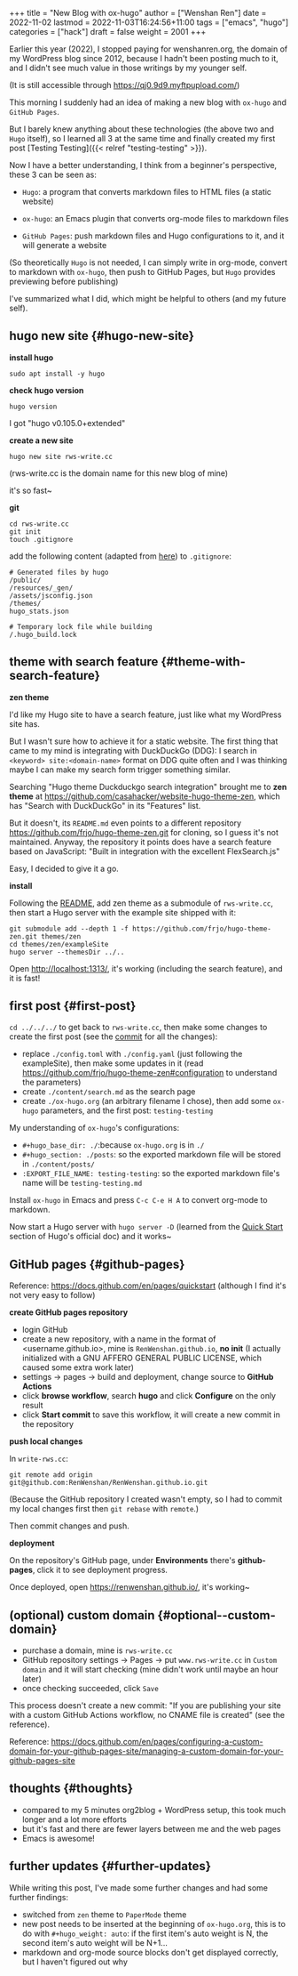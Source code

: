 +++
title = "New Blog with ox-hugo"
author = ["Wenshan Ren"]
date = 2022-11-02
lastmod = 2022-11-03T16:24:56+11:00
tags = ["emacs", "hugo"]
categories = ["hack"]
draft = false
weight = 2001
+++

Earlier this year (2022), I stopped paying for wenshanren.org, the domain of my WordPress blog since 2012, because I hadn't been posting much to it, and I didn't see much value in those writings by my younger self.

(It is still accessible through <https://qj0.9d9.myftpupload.com/>)

This morning I suddenly had an idea of making a new blog with `ox-hugo` and `GitHub Pages`.

But I barely knew anything about these technologies (the above two and `Hugo` itself), so I learned all 3 at the same time and finally created my first post [Testing Testing]({{< relref "testing-testing" >}}).

Now I have a better understanding, I think from a beginner's perspective, these 3 can be seen as:

-   `Hugo`: a program that converts markdown files to HTML files (a static website)

-   `ox-hugo`: an Emacs plugin that converts org-mode files to markdown files

-   `GitHub Pages`: push markdown files and Hugo configurations to it, and it will generate a website

(So theoretically `Hugo` is not needed, I can simply write in org-mode, convert to markdown with `ox-hugo`, then push to GitHub Pages, but `Hugo` provides previewing before publishing)

I've summarized what I did, which might be helpful to others (and my future self).


## hugo new site {#hugo-new-site}

**install hugo**

```shell
sudo apt install -y hugo
```

**check hugo version**

```shell
hugo version
```

I got "hugo v0.105.0+extended"

**create a new site**

```shell
hugo new site rws-write.cc
```

(rws-write.cc is the domain name for this new blog of mine)

it's so fast~

**git**

```shell
cd rws-write.cc
git init
touch .gitignore
```

add the following content (adapted from [here](https://github.com/github/gitignore/blob/main/community/Golang/Hugo.gitignore)) to `.gitignore`:

```fundamental
# Generated files by hugo
/public/
/resources/_gen/
/assets/jsconfig.json
/themes/
hugo_stats.json

# Temporary lock file while building
/.hugo_build.lock
```


## theme with search feature {#theme-with-search-feature}

**zen theme**

I'd like my Hugo site to have a search feature, just like what my WordPress site has.

But I wasn't sure how to achieve it for a static website. The first thing that came to my mind is integrating with DuckDuckGo (DDG): I search in `<keyword> site:<domain-name>` format on DDG quite often and I was thinking maybe I can make my search form trigger something similar.

Searching "Hugo theme Duckduckgo search integration" brought me to **zen theme** at <https://github.com/casahacker/website-hugo-theme-zen>, which has "Search with DuckDuckGo" in its "Features" list.

But it doesn't, its `README.md` even points to a different repository <https://github.com/frjo/hugo-theme-zen.git> for cloning, so I guess it's not maintained. Anyway, the repository it points does have a search feature based on JavaScript: "Built in integration with the excellent FlexSearch.js"

Easy, I decided to give it a go.

**install**

Following the [README](https://github.com/frjo/hugo-theme-zen/blob/73635d834b47ffc25d8ed9ecef6641adb8c34f8e/README.md), add zen theme as a submodule of `rws-write.cc`, then start a Hugo server with the example site shipped with it:

```shell
git submodule add --depth 1 -f https://github.com/frjo/hugo-theme-zen.git themes/zen
cd themes/zen/exampleSite
hugo server --themesDir ../..
```

Open <http://localhost:1313/>, it's working (including the search feature), and it is fast!


## first post {#first-post}

`cd ../../../` to get back to `rws-write.cc`, then make some changes to create the first post (see the [commit](https://github.com/RenWenshan/RenWenshan.github.io/commit/061ebe6fc94a200db66e537d43d00dea6e0e13f8?diff=unified) for all the changes):

-   replace `./config.toml` with `./config.yaml` (just following the exampleSite), then make some updates in it (read <https://github.com/frjo/hugo-theme-zen#configuration> to understand the parameters)
-   create `./content/search.md` as the search page
-   create `./ox-hugo.org` (an arbitrary filename I chose), then add some `ox-hugo` parameters, and the first post: `testing-testing`

My understanding of `ox-hugo`'s configurations:

-   `#+hugo_base_dir: ./`:because `ox-hugo.org` is in `./`
-   `#+hugo_section: ./posts`: so the exported markdown file will be stored in `./content/posts/`
-   `:EXPORT_FILE_NAME: testing-testing`: so the exported markdown file's name will be `testing-testing.md`

Install `ox-hugo` in Emacs and press `C-c C-e H A` to convert org-mode to markdown.

Now start a Hugo server with `hugo server -D` (learned from the [Quick Start](https://gohugo.io/getting-started/quick-start/) section of Hugo's official doc) and it works~


## GitHub pages {#github-pages}

Reference: <https://docs.github.com/en/pages/quickstart> (although I find it's not very easy to follow)

**create GitHub pages repository**

-   login GitHub
-   create a new repository, with a name in the format of &lt;username.github.io&gt;, mine is `RenWenshan.github.io`, **no init** (I actually initialized with a GNU AFFERO GENERAL PUBLIC LICENSE, which caused some extra work later)
-   settings → pages → build and deployment, change source to **GitHub Actions**
-   click **browse workflow**, search **hugo** and click **Configure** on the only result
-   click **Start commit** to save this workflow, it will create a new commit in the repository

**push local changes**

In `write-rws.cc`:

```shell
git remote add origin git@github.com:RenWenshan/RenWenshan.github.io.git
```

(Because the GitHub repository I created wasn't empty, so I had to commit my local changes first then `git rebase` with `remote`.)

Then commit changes and push.

**deployment**

On the repository's GitHub page, under **Environments** there's **github-pages**, click it to see deployment progress.

Once deployed, open <https://renwenshan.github.io/>, it's working~


## (optional) custom domain {#optional--custom-domain}

-   purchase a domain, mine is `rws-write.cc`
-   GitHub repository settings → Pages → put `www.rws-write.cc` in `Custom domain` and it will start checking (mine didn't work until maybe an hour later)
-   once checking succeeded, click `Save`

This process doesn't create a new commit: "If you are publishing your site with a custom GitHub Actions workflow, no CNAME file is created" (see the reference).

Reference: <https://docs.github.com/en/pages/configuring-a-custom-domain-for-your-github-pages-site/managing-a-custom-domain-for-your-github-pages-site>


## thoughts {#thoughts}

-   compared to my 5 minutes org2blog + WordPress setup, this took much longer and a lot more efforts
-   but it's fast and there are fewer layers between me and the web pages
-   Emacs is awesome!


## further updates {#further-updates}

While writing this post, I've made some further changes and had some further findings:

-   switched from `zen` theme to `PaperMode` theme
-   new post needs to be inserted at the beginning of `ox-hugo.org`, this is to do with `#+hugo_weight: auto`: if the first item's auto weight is N, the second item's auto weight will be N+1...
-   markdown and org-mode source blocks don't get displayed correctly, but I haven't figured out why
